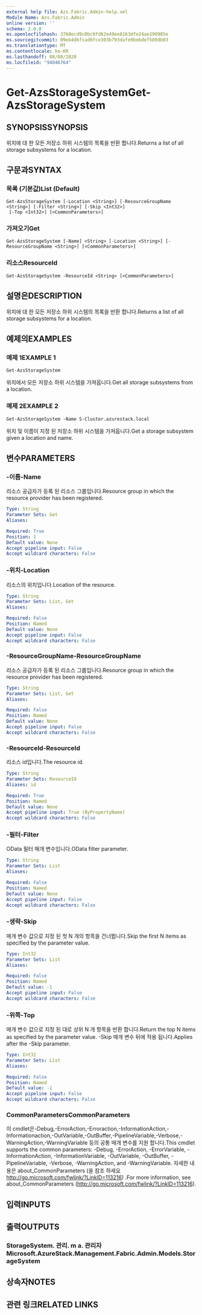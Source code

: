 ```yaml
---
external help file: Azs.Fabric.Admin-help.xml
Module Name: Azs.Fabric.Admin
online version: ''
schema: 2.0.0
ms.openlocfilehash: 3760ecd9c0bc9fd62e49ee8163dfe24ae190985e
ms.sourcegitcommit: 09eb4dbfcad6fce303b793dafe9bebdef589db03
ms.translationtype: MT
ms.contentlocale: ko-KR
ms.lasthandoff: 08/08/2020
ms.locfileid: "94046764"
---
```

# <span data-ttu-id="bec36-101">Get-AzsStorageSystem</span><span class="sxs-lookup"><span data-stu-id="bec36-101">Get-AzsStorageSystem</span></span>

## <span data-ttu-id="bec36-102">SYNOPSIS</span><span class="sxs-lookup"><span data-stu-id="bec36-102">SYNOPSIS</span></span>
<span data-ttu-id="bec36-103">위치에 대 한 모든 저장소 하위 시스템의 목록을 반환 합니다.</span><span class="sxs-lookup"><span data-stu-id="bec36-103">Returns a list of all storage subsystems for a location.</span></span>

## <span data-ttu-id="bec36-104">구문과</span><span class="sxs-lookup"><span data-stu-id="bec36-104">SYNTAX</span></span>

### <span data-ttu-id="bec36-105">목록 (기본값)</span><span class="sxs-lookup"><span data-stu-id="bec36-105">List (Default)</span></span>
```
Get-AzsStorageSystem [-Location <String>] [-ResourceGroupName <String>] [-Filter <String>] [-Skip <Int32>]
 [-Top <Int32>] [<CommonParameters>]
```

### <span data-ttu-id="bec36-106">가져오기</span><span class="sxs-lookup"><span data-stu-id="bec36-106">Get</span></span>
```
Get-AzsStorageSystem [-Name] <String> [-Location <String>] [-ResourceGroupName <String>] [<CommonParameters>]
```

### <span data-ttu-id="bec36-107">리소스</span><span class="sxs-lookup"><span data-stu-id="bec36-107">ResourceId</span></span>
```
Get-AzsStorageSystem -ResourceId <String> [<CommonParameters>]
```

## <span data-ttu-id="bec36-108">설명은</span><span class="sxs-lookup"><span data-stu-id="bec36-108">DESCRIPTION</span></span>
<span data-ttu-id="bec36-109">위치에 대 한 모든 저장소 하위 시스템의 목록을 반환 합니다.</span><span class="sxs-lookup"><span data-stu-id="bec36-109">Returns a list of all storage subsystems for a location.</span></span>

## <span data-ttu-id="bec36-110">예제의</span><span class="sxs-lookup"><span data-stu-id="bec36-110">EXAMPLES</span></span>

### <span data-ttu-id="bec36-111">예제 1</span><span class="sxs-lookup"><span data-stu-id="bec36-111">EXAMPLE 1</span></span>
```
Get-AzsStorageSystem
```

<span data-ttu-id="bec36-112">위치에서 모든 저장소 하위 시스템을 가져옵니다.</span><span class="sxs-lookup"><span data-stu-id="bec36-112">Get all storage subsystems from a location.</span></span>

### <span data-ttu-id="bec36-113">예제 2</span><span class="sxs-lookup"><span data-stu-id="bec36-113">EXAMPLE 2</span></span>
```
Get-AzsStorageSystem -Name S-Cluster.azurestack.local
```

<span data-ttu-id="bec36-114">위치 및 이름이 지정 된 저장소 하위 시스템을 가져옵니다.</span><span class="sxs-lookup"><span data-stu-id="bec36-114">Get a storage subsystem given a location and name.</span></span>

## <span data-ttu-id="bec36-115">변수</span><span class="sxs-lookup"><span data-stu-id="bec36-115">PARAMETERS</span></span>

### <span data-ttu-id="bec36-116">-이름</span><span class="sxs-lookup"><span data-stu-id="bec36-116">-Name</span></span>
<span data-ttu-id="bec36-117">리소스 공급자가 등록 된 리소스 그룹입니다.</span><span class="sxs-lookup"><span data-stu-id="bec36-117">Resource group in which the resource provider has been registered.</span></span>

```yaml
Type: String
Parameter Sets: Get
Aliases:

Required: True
Position: 1
Default value: None
Accept pipeline input: False
Accept wildcard characters: False
```

### <span data-ttu-id="bec36-118">-위치</span><span class="sxs-lookup"><span data-stu-id="bec36-118">-Location</span></span>
<span data-ttu-id="bec36-119">리소스의 위치입니다.</span><span class="sxs-lookup"><span data-stu-id="bec36-119">Location of the resource.</span></span>

```yaml
Type: String
Parameter Sets: List, Get
Aliases:

Required: False
Position: Named
Default value: None
Accept pipeline input: False
Accept wildcard characters: False
```

### <span data-ttu-id="bec36-120">-ResourceGroupName</span><span class="sxs-lookup"><span data-stu-id="bec36-120">-ResourceGroupName</span></span>
<span data-ttu-id="bec36-121">리소스 공급자가 등록 된 리소스 그룹입니다.</span><span class="sxs-lookup"><span data-stu-id="bec36-121">Resource group in which the resource provider has been registered.</span></span>

```yaml
Type: String
Parameter Sets: List, Get
Aliases:

Required: False
Position: Named
Default value: None
Accept pipeline input: False
Accept wildcard characters: False
```

### <span data-ttu-id="bec36-122">-ResourceId</span><span class="sxs-lookup"><span data-stu-id="bec36-122">-ResourceId</span></span>
<span data-ttu-id="bec36-123">리소스 id입니다.</span><span class="sxs-lookup"><span data-stu-id="bec36-123">The resource id.</span></span>

```yaml
Type: String
Parameter Sets: ResourceId
Aliases: id

Required: True
Position: Named
Default value: None
Accept pipeline input: True (ByPropertyName)
Accept wildcard characters: False
```

### <span data-ttu-id="bec36-124">-필터</span><span class="sxs-lookup"><span data-stu-id="bec36-124">-Filter</span></span>
<span data-ttu-id="bec36-125">OData 필터 매개 변수입니다.</span><span class="sxs-lookup"><span data-stu-id="bec36-125">OData filter parameter.</span></span>

```yaml
Type: String
Parameter Sets: List
Aliases:

Required: False
Position: Named
Default value: None
Accept pipeline input: False
Accept wildcard characters: False
```

### <span data-ttu-id="bec36-126">-생략</span><span class="sxs-lookup"><span data-stu-id="bec36-126">-Skip</span></span>
<span data-ttu-id="bec36-127">매개 변수 값으로 지정 된 첫 N 개의 항목을 건너뜁니다.</span><span class="sxs-lookup"><span data-stu-id="bec36-127">Skip the first N items as specified by the parameter value.</span></span>

```yaml
Type: Int32
Parameter Sets: List
Aliases:

Required: False
Position: Named
Default value: -1
Accept pipeline input: False
Accept wildcard characters: False
```

### <span data-ttu-id="bec36-128">-위쪽</span><span class="sxs-lookup"><span data-stu-id="bec36-128">-Top</span></span>
<span data-ttu-id="bec36-129">매개 변수 값으로 지정 된 대로 상위 N 개 항목을 반환 합니다.</span><span class="sxs-lookup"><span data-stu-id="bec36-129">Return the top N items as specified by the parameter value.</span></span>
<span data-ttu-id="bec36-130">-Skip 매개 변수 뒤에 적용 됩니다.</span><span class="sxs-lookup"><span data-stu-id="bec36-130">Applies after the -Skip parameter.</span></span>

```yaml
Type: Int32
Parameter Sets: List
Aliases:

Required: False
Position: Named
Default value: -1
Accept pipeline input: False
Accept wildcard characters: False
```

### <span data-ttu-id="bec36-131">CommonParameters</span><span class="sxs-lookup"><span data-stu-id="bec36-131">CommonParameters</span></span>
<span data-ttu-id="bec36-132">이 cmdlet은-Debug,-ErrorAction,-Erroraction,-InformationAction,-Informationaction,-OutVariable,-OutBuffer,-PipelineVariable,-Verbose,-WarningAction,-WarningVariable 등의 공통 매개 변수를 지원 합니다.</span><span class="sxs-lookup"><span data-stu-id="bec36-132">This cmdlet supports the common parameters: -Debug, -ErrorAction, -ErrorVariable, -InformationAction, -InformationVariable, -OutVariable, -OutBuffer, -PipelineVariable, -Verbose, -WarningAction, and -WarningVariable.</span></span> <span data-ttu-id="bec36-133">자세한 내용은 about_CommonParameters (을 참조 하세요 http://go.microsoft.com/fwlink/?LinkID=113216) .</span><span class="sxs-lookup"><span data-stu-id="bec36-133">For more information, see about_CommonParameters (http://go.microsoft.com/fwlink/?LinkID=113216).</span></span>

## <span data-ttu-id="bec36-134">입력</span><span class="sxs-lookup"><span data-stu-id="bec36-134">INPUTS</span></span>

## <span data-ttu-id="bec36-135">출력</span><span class="sxs-lookup"><span data-stu-id="bec36-135">OUTPUTS</span></span>

### <span data-ttu-id="bec36-136">StorageSystem. 관리. m a. 관리자</span><span class="sxs-lookup"><span data-stu-id="bec36-136">Microsoft.AzureStack.Management.Fabric.Admin.Models.StorageSystem</span></span>

## <span data-ttu-id="bec36-137">상속자</span><span class="sxs-lookup"><span data-stu-id="bec36-137">NOTES</span></span>

## <span data-ttu-id="bec36-138">관련 링크</span><span class="sxs-lookup"><span data-stu-id="bec36-138">RELATED LINKS</span></span>
